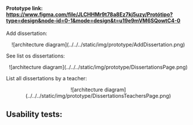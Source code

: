 #### Prototype link: https://www.figma.com/file/JLCHHMr9t78a8Ez7kj5uzy/Protótipo?type=design&node-id=0-1&mode=design&t=u19e9mVM6SQowtC4-0

Add dissertation:
<p align="center">
    ![architecture diagram](../../../static/img/prototype/AddDissertation.png)
</p>

See list os dissertations:
<p align="center">
    ![architecture diagram](../../../static/img/prototype/DissertationsPage.png)
</p>

List all dissertations by a teacher:

<p align="center">
    ![architecture diagram](../../../static/img/prototype/DissertationsTeachersPage.png)
</p>

## Usability tests: